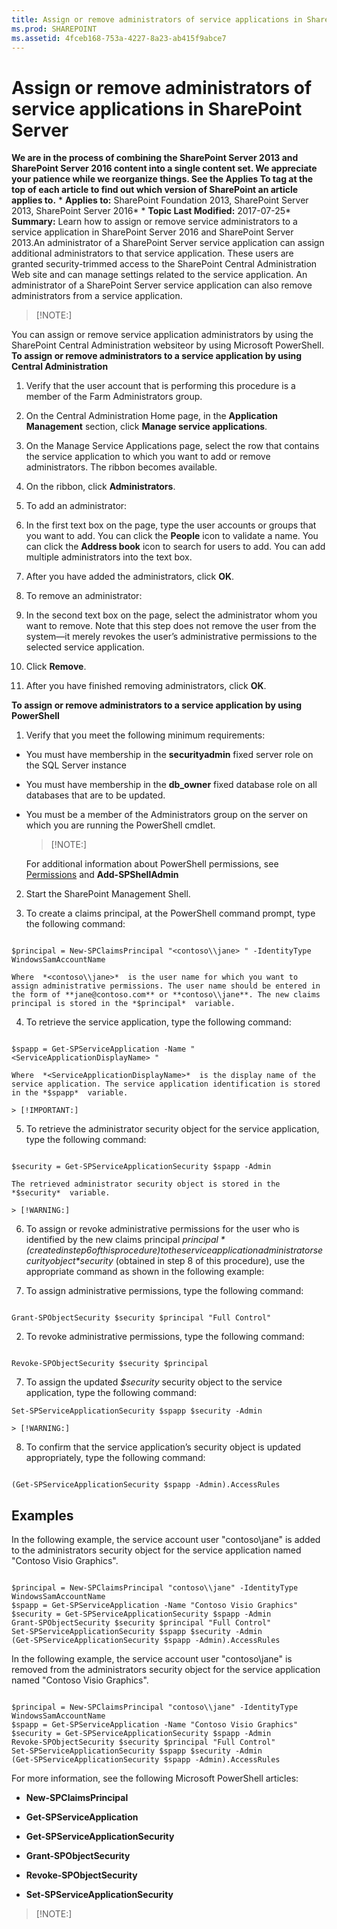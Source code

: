```yaml
---
title: Assign or remove administrators of service applications in SharePoint Server
ms.prod: SHAREPOINT
ms.assetid: 4fceb168-753a-4227-8a23-ab415f9abce7
---
```



# Assign or remove administrators of service applications in SharePoint Server
 **We are in the process of combining the SharePoint Server 2013 and SharePoint Server 2016 content into a single content set. We appreciate your patience while we reorganize things. See the Applies To tag at the top of each article to find out which version of SharePoint an article applies to.** * **Applies to:** SharePoint Foundation 2013, SharePoint Server 2013, SharePoint Server 2016*  * **Topic Last Modified:** 2017-07-25* **Summary:** Learn how to assign or remove service administrators to a service application in SharePoint Server 2016 and SharePoint Server 2013.An administrator of a SharePoint Server service application can assign additional administrators to that service application. These users are granted security-trimmed access to the SharePoint Central Administration Web site and can manage settings related to the service application. An administrator of a SharePoint Server service application can also remove administrators from a service application.
> [!NOTE:]

  
    
    

You can assign or remove service application administrators by using the SharePoint Central Administration websiteor by using Microsoft PowerShell. **To assign or remove administrators to a service application by using Central Administration**
1. Verify that the user account that is performing this procedure is a member of the Farm Administrators group.
    
  
2. On the Central Administration Home page, in the **Application Management** section, click **Manage service applications**.
    
  
3. On the Manage Service Applications page, select the row that contains the service application to which you want to add or remove administrators. The ribbon becomes available.
    
  
4. On the ribbon, click **Administrators**.
    
  
5. To add an administrator:
    
1. In the first text box on the page, type the user accounts or groups that you want to add. You can click the **People** icon to validate a name. You can click the **Address book** icon to search for users to add. You can add multiple administrators into the text box.
    
  
2. After you have added the administrators, click **OK**.
    
  

    
    
  
6. To remove an administrator:
    
1. In the second text box on the page, select the administrator whom you want to remove. Note that this step does not remove the user from the system—it merely revokes the user’s administrative permissions to the selected service application. 
    
  
2. Click **Remove**.
    
  
3. After you have finished removing administrators, click **OK**.
    
  
 **To assign or remove administrators to a service application by using PowerShell**
1. Verify that you meet the following minimum requirements:
    
  - You must have membership in the **securityadmin** fixed server role on the SQL Server instance
    
  
  - You must have membership in the **db_owner** fixed database role on all databases that are to be updated.
    
  
  - You must be a member of the Administrators group on the server on which you are running the PowerShell cmdlet.
    
  

    > [!NOTE:]
      

    For additional information about PowerShell permissions, see  [Permissions](ae4901b4-505a-42a9-b8d4-fca778abc12e.md#section3) and **Add-SPShellAdmin**
    
  
2. Start the SharePoint Management Shell.
    
  
3. To create a claims principal, at the PowerShell command prompt, type the following command:
    
  ```
  
$principal = New-SPClaimsPrincipal "<contoso\\jane> " -IdentityType WindowsSamAccountName

  ```


    Where  *<contoso\\jane>*  is the user name for which you want to assign administrative permissions. The user name should be entered in the form of **jane@contoso.com** or **contoso\\jane**. The new claims principal is stored in the *$principal*  variable.
    
  
4. To retrieve the service application, type the following command:
    
  ```
  
$spapp = Get-SPServiceApplication -Name "<ServiceApplicationDisplayName> "
  ```


    Where  *<ServiceApplicationDisplayName>*  is the display name of the service application. The service application identification is stored in the *$spapp*  variable.
    
    > [!IMPORTANT:]
      
5. To retrieve the administrator security object for the service application, type the following command:
    
  ```
  
$security = Get-SPServiceApplicationSecurity $spapp -Admin
  ```


    The retrieved administrator security object is stored in the  *$security*  variable.
    
    > [!WARNING:]
      
6. To assign or revoke administrative permissions for the user who is identified by the new claims principal  *$principal*  (created in step 6 of this procedure) to the service application administrator security object *$security*  (obtained in step 8 of this procedure), use the appropriate command as shown in the following example:
    
1. To assign administrative permissions, type the following command: 
    
  ```
  
Grant-SPObjectSecurity $security $principal "Full Control"

  ```

2. To revoke administrative permissions, type the following command:
    
  ```
  
Revoke-SPObjectSecurity $security $principal
  ```

7. To assign the updated  *$security*  security object to the service application, type the following command:
    
  ```
  Set-SPServiceApplicationSecurity $spapp $security -Admin
  ```


    > [!WARNING:]
      
8. To confirm that the service application’s security object is updated appropriately, type the following command: 
    
  ```
  
(Get-SPServiceApplicationSecurity $spapp -Admin).AccessRules

  ```


## Examples

In the following example, the service account user "contoso\\jane" is added to the administrators security object for the service application named "Contoso Visio Graphics".
```

$principal = New-SPClaimsPrincipal "contoso\\jane" -IdentityType WindowsSamAccountName
$spapp = Get-SPServiceApplication -Name "Contoso Visio Graphics"
$security = Get-SPServiceApplicationSecurity $spapp -Admin
Grant-SPObjectSecurity $security $principal "Full Control"
Set-SPServiceApplicationSecurity $spapp $security -Admin
(Get-SPServiceApplicationSecurity $spapp -Admin).AccessRules
```

In the following example, the service account user "contoso\\jane" is removed from the administrators security object for the service application named "Contoso Visio Graphics".


```

$principal = New-SPClaimsPrincipal "contoso\\jane" -IdentityType WindowsSamAccountName
$spapp = Get-SPServiceApplication -Name "Contoso Visio Graphics"
$security = Get-SPServiceApplicationSecurity $spapp -Admin
Revoke-SPObjectSecurity $security $principal "Full Control"
Set-SPServiceApplicationSecurity $spapp $security -Admin
(Get-SPServiceApplicationSecurity $spapp -Admin).AccessRules
```

For more information, see the following Microsoft PowerShell articles:
- **New-SPClaimsPrincipal**
    
  
- **Get-SPServiceApplication**
    
  
- **Get-SPServiceApplicationSecurity**
    
  
- **Grant-SPObjectSecurity**
    
  
- **Revoke-SPObjectSecurity**
    
  
- **Set-SPServiceApplicationSecurity**
    
  

> [!NOTE:]

  
    
    


